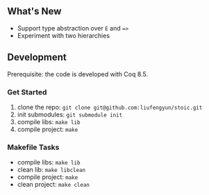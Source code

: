 ## What's New

- Support type abstraction over `E` and `=>`
- Experiment with two hierarchies

## Development

Prerequisite: the code is developed with Coq 8.5.

### Get Started

1. clone the repo: `git clone git@github.com:liufengyun/stoic.git`
1. init submodules: `git submodule init`
1. compile libs: `make lib`
1. compile project: `make`

### Makefile Tasks

- compile libs: `make lib`
- clean lib: `make libclean`
- compile project: `make`
- clean project: `make clean`

